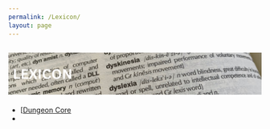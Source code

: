 ```yaml
---
permalink: /Lexicon/
layout: page
---
```

![lexicon](images/banners/lexicon.png)
---
- [[Dungeon Core](_Lexicon/DungeonCore.md)
- 